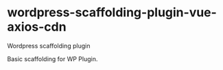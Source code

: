 # wordpress-scaffolding-plugin-vue-axios-cdn
Wordpress scaffolding plugin


Basic scaffolding for WP Plugin. 


